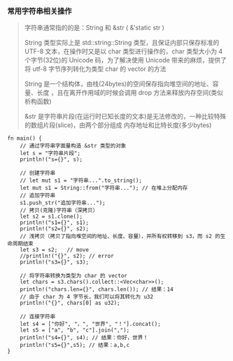### 常用字符串相关操作
> 字符串通常指的的是：String 和 &str ( &'static str )
> 
> String 类型实际上是 std::string::String 类型，且保证内部只保存标准的 UTF-8 文本，在操作时又是以 char 类型进行操作的，char 类型大小为 4 个字节(32位)的 Unicode 码，为了解决使用 Unicode 带来的麻烦，提供了将 utf-8 字节序列转化为类型 char 的 vector 的方法
> 
> String 是一个结构体，由栈(24bytes)的空间保存指向堆空间的地址、容量、长度 ，且在离开作用域的时候会调用 drop 方法来释放内存空间(类似析构函数)
> 
> &str 是字符串片段(在运行时已知长度的文本)是无法修改的，一种比较特殊的数组片段(slice)，由两个部分组成 内存地址和比特长度(多少bytes)
> 

```
fn main() {
    // 通过字符串字面量构造 &str 类型的对象
    let s = "字符串片段";
    println!("s={}", s);
    
    // 创建字符串
    // let mut s1 = "字符串...".to_string();
    let mut s1 = String::from("字符串..."); // 在堆上分配内存
    // 追加字符串
    s1.push_str("追加字符串...");
    // 拷贝(克隆)字符串（深拷贝）
    let s2 = s1.clone();
    println!("s1={}", s1);
    println!("s2={}", s2);
    // 浅拷贝（拷贝了指向堆空间的地址、长度、容量），并所有权转移到 s3，而 s2 的生命周期结束
    let s3 = s2;   // move
    //println!("{}", s2); // error
    println!("s3={}", s3);
    
    // 将字符串转换为类型为 char 的 vector
    let chars = s3.chars().collect::<Vec<char>>();
    println!("chars.len={}", chars.len()); // 结果：14
    // 由于 char 为 4 字节长，我们可以将其转化为 u32
    println!("{}", chars[0] as u32);
    
    // 连接字符串
    let s4 = ["你好", "，", "世界", "！"].concat();
    let s5 = ["a", "b", "c"].join(",");
    println!("s4={}", s4); // 结果：你好，世界！
    println!("s5={}",s5); // 结果：a,b,c
}
```
